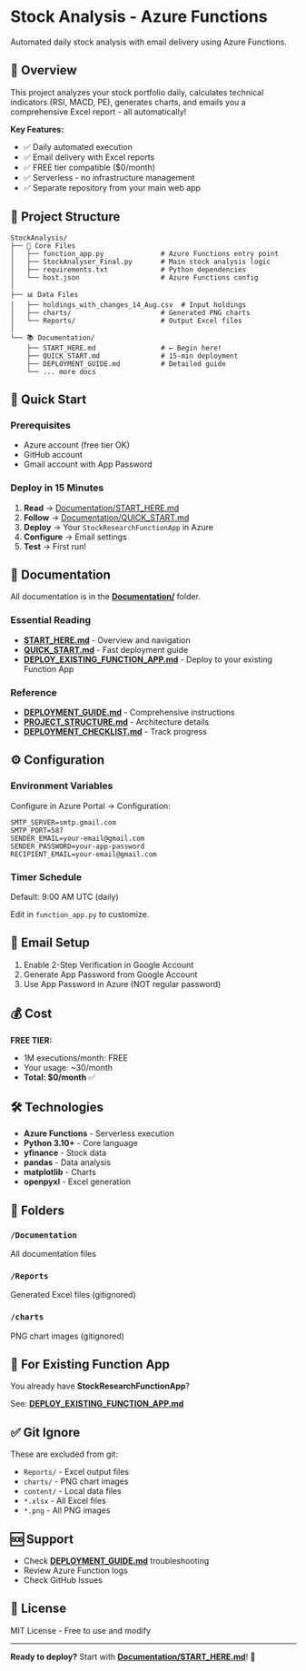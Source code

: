 # Stock Analysis - Azure Functions

Automated daily stock analysis with email delivery using Azure Functions.

## 🎯 Overview

This project analyzes your stock portfolio daily, calculates technical indicators (RSI, MACD, PE), generates charts, and emails you a comprehensive Excel report - all automatically!

**Key Features:**
- ✅ Daily automated execution
- ✅ Email delivery with Excel reports
- ✅ FREE tier compatible ($0/month)
- ✅ Serverless - no infrastructure management
- ✅ Separate repository from your main web app

## 📁 Project Structure

```
StockAnalysis/
├── 📄 Core Files
│   ├── function_app.py              # Azure Functions entry point
│   ├── StockAnalyser_Final.py       # Main stock analysis logic
│   ├── requirements.txt             # Python dependencies
│   └── host.json                    # Azure Functions config
│
├── 📊 Data Files
│   ├── holdings_with_changes_14_Aug.csv  # Input holdings
│   ├── charts/                      # Generated PNG charts
│   └── Reports/                     # Output Excel files
│
└── 📚 Documentation/
    ├── START_HERE.md                # ← Begin here!
    ├── QUICK_START.md               # 15-min deployment
    ├── DEPLOYMENT_GUIDE.md          # Detailed guide
    └── ... more docs
```

## 🚀 Quick Start

### Prerequisites
- Azure account (free tier OK)
- GitHub account
- Gmail account with App Password

### Deploy in 15 Minutes

1. **Read** → [Documentation/START_HERE.md](Documentation/START_HERE.md)
2. **Follow** → [Documentation/QUICK_START.md](Documentation/QUICK_START.md)
3. **Deploy** → Your `StockResearchFunctionApp` in Azure
4. **Configure** → Email settings
5. **Test** → First run!

## 📖 Documentation

All documentation is in the **[Documentation/](Documentation/)** folder.

### Essential Reading
- **[START_HERE.md](Documentation/START_HERE.md)** - Overview and navigation
- **[QUICK_START.md](Documentation/QUICK_START.md)** - Fast deployment guide
- **[DEPLOY_EXISTING_FUNCTION_APP.md](Documentation/DEPLOY_EXISTING_FUNCTION_APP.md)** - Deploy to your existing Function App

### Reference
- **[DEPLOYMENT_GUIDE.md](Documentation/DEPLOYMENT_GUIDE.md)** - Comprehensive instructions
- **[PROJECT_STRUCTURE.md](Documentation/PROJECT_STRUCTURE.md)** - Architecture details
- **[DEPLOYMENT_CHECKLIST.md](Documentation/DEPLOYMENT_CHECKLIST.md)** - Track progress

## ⚙️ Configuration

### Environment Variables

Configure in Azure Portal → Configuration:

```
SMTP_SERVER=smtp.gmail.com
SMTP_PORT=587
SENDER_EMAIL=your-email@gmail.com
SENDER_PASSWORD=your-app-password
RECIPIENT_EMAIL=your-email@gmail.com
```

### Timer Schedule

Default: 9:00 AM UTC (daily)

Edit in `function_app.py` to customize.

## 📧 Email Setup

1. Enable 2-Step Verification in Google Account
2. Generate App Password from Google Account
3. Use App Password in Azure (NOT regular password)

## 💰 Cost

**FREE TIER:**
- 1M executions/month: FREE
- Your usage: ~30/month
- **Total: $0/month** ✅

## 🛠️ Technologies

- **Azure Functions** - Serverless execution
- **Python 3.10+** - Core language
- **yfinance** - Stock data
- **pandas** - Data analysis
- **matplotlib** - Charts
- **openpyxl** - Excel generation

## 📂 Folders

### `/Documentation`
All documentation files

### `/Reports`
Generated Excel files (gitignored)

### `/charts`
PNG chart images (gitignored)

## 🎯 For Existing Function App

You already have **StockResearchFunctionApp**?

See: **[DEPLOY_EXISTING_FUNCTION_APP.md](Documentation/DEPLOY_EXISTING_FUNCTION_APP.md)**

## ✅ Git Ignore

These are excluded from git:
- `Reports/` - Excel output files
- `charts/` - PNG chart images
- `content/` - Local data files
- `*.xlsx` - All Excel files
- `*.png` - All PNG images

## 🆘 Support

- Check **[DEPLOYMENT_GUIDE.md](Documentation/DEPLOYMENT_GUIDE.md)** troubleshooting
- Review Azure Function logs
- Check GitHub Issues

## 📝 License

MIT License - Free to use and modify

---

**Ready to deploy?** Start with **[Documentation/START_HERE.md](Documentation/START_HERE.md)**! 🚀
